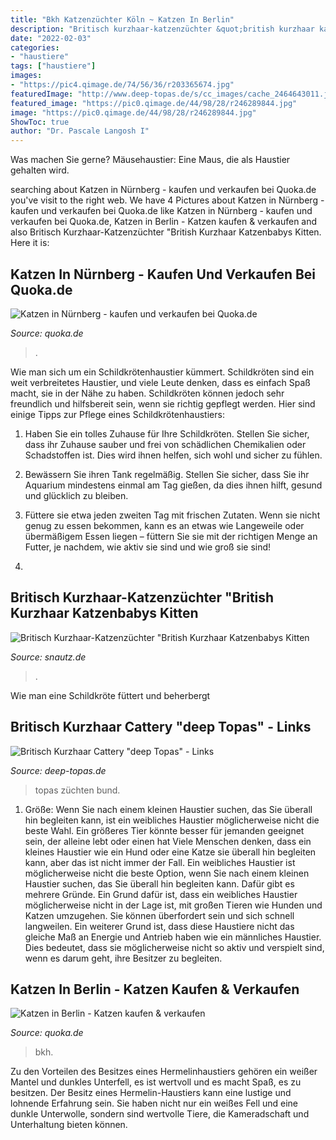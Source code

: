 ```yaml
---
title: "Bkh Katzenzüchter Köln ~ Katzen In Berlin"
description: "Britisch kurzhaar-katzenzüchter &quot;british kurzhaar katzenbabys kitten"
date: "2022-02-03"
categories:
- "haustiere"
tags: ["haustiere"]
images:
- "https://pic4.qimage.de/74/56/36/r203365674.jpg"
featuredImage: "http://www.deep-topas.de/s/cc_images/cache_2464643011.jpg?t=1457360965"
featured_image: "https://pic0.qimage.de/44/98/28/r246289844.jpg"
image: "https://pic0.qimage.de/44/98/28/r246289844.jpg"
ShowToc: true
author: "Dr. Pascale Langosh I"
---
```



Was machen Sie gerne?
Mäusehaustier: Eine Maus, die als Haustier gehalten wird.

	

		
searching about Katzen in Nürnberg - kaufen und verkaufen bei Quoka.de you've visit to the right web. We have 4 Pictures about Katzen in Nürnberg - kaufen und verkaufen bei Quoka.de like Katzen in Nürnberg - kaufen und verkaufen bei Quoka.de, Katzen in Berlin - Katzen kaufen &amp; verkaufen and also Britisch Kurzhaar-Katzenzüchter &quot;British Kurzhaar Katzenbabys Kitten. Here it is:
		
    
## Katzen In Nürnberg - Kaufen Und Verkaufen Bei Quoka.de

<img loading=lazy src="https://pic4.qimage.de/74/56/36/r203365674.jpg" onerror="this.onerror=null;this.src='https://tse1.mm.bing.net/th?id=OIP.6b9Bf_uhANqcDXbMfE-CpwAAAA&amp;pid=15.1';" alt="Katzen in Nürnberg - kaufen und verkaufen bei Quoka.de">

_Source: quoka.de_

>. 

	

Wie man sich um ein Schildkrötenhaustier kümmert.
Schildkröten sind ein weit verbreitetes Haustier, und viele Leute denken, dass es einfach Spaß macht, sie in der Nähe zu haben. Schildkröten können jedoch sehr freundlich und hilfsbereit sein, wenn sie richtig gepflegt werden. Hier sind einige Tipps zur Pflege eines Schildkrötenhaustiers:
1. Haben Sie ein tolles Zuhause für Ihre Schildkröten. Stellen Sie sicher, dass ihr Zuhause sauber und frei von schädlichen Chemikalien oder Schadstoffen ist. Dies wird ihnen helfen, sich wohl und sicher zu fühlen.

2. Bewässern Sie ihren Tank regelmäßig. Stellen Sie sicher, dass Sie ihr Aquarium mindestens einmal am Tag gießen, da dies ihnen hilft, gesund und glücklich zu bleiben.

3. Füttere sie etwa jeden zweiten Tag mit frischen Zutaten. Wenn sie nicht genug zu essen bekommen, kann es an etwas wie Langeweile oder übermäßigem Essen liegen – füttern Sie sie mit der richtigen Menge an Futter, je nachdem, wie aktiv sie sind und wie groß sie sind!

4.

    
## Britisch Kurzhaar-Katzenzüchter &quot;British Kurzhaar Katzenbabys Kitten

<img loading=lazy src="https://www.snautz.de/bilder/katzen/zuechter/1476-1-280x280.jpg" onerror="this.onerror=null;this.src='https://tse2.mm.bing.net/th?id=OIP.Tj0rgsJT5tLaRL_5FvN3QAAAAA&amp;pid=15.1';" alt="Britisch Kurzhaar-Katzenzüchter &quot;British Kurzhaar Katzenbabys Kitten">

_Source: snautz.de_

>. 

	

Wie man eine Schildkröte füttert und beherbergt

    
## Britisch Kurzhaar Cattery &quot;deep Topas&quot; - Links

<img loading=lazy src="http://www.deep-topas.de/s/cc_images/cache_2464643011.jpg?t=1457360965" onerror="this.onerror=null;this.src='https://tse4.mm.bing.net/th?id=OIP.WgJJqrKEiO6gTL_yO7XYhgHaDA&amp;pid=15.1';" alt="Britisch Kurzhaar Cattery &quot;deep Topas&quot; - Links">

_Source: deep-topas.de_

>topas züchten bund. 

	

1. Größe: Wenn Sie nach einem kleinen Haustier suchen, das Sie überall hin begleiten kann, ist ein weibliches Haustier möglicherweise nicht die beste Wahl. Ein größeres Tier könnte besser für jemanden geeignet sein, der alleine lebt oder einen hat
Viele Menschen denken, dass ein kleines Haustier wie ein Hund oder eine Katze sie überall hin begleiten kann, aber das ist nicht immer der Fall. Ein weibliches Haustier ist möglicherweise nicht die beste Option, wenn Sie nach einem kleinen Haustier suchen, das Sie überall hin begleiten kann. Dafür gibt es mehrere Gründe. Ein Grund dafür ist, dass ein weibliches Haustier möglicherweise nicht in der Lage ist, mit großen Tieren wie Hunden und Katzen umzugehen. Sie können überfordert sein und sich schnell langweilen. Ein weiterer Grund ist, dass diese Haustiere nicht das gleiche Maß an Energie und Antrieb haben wie ein männliches Haustier. Dies bedeutet, dass sie möglicherweise nicht so aktiv und verspielt sind, wenn es darum geht, ihre Besitzer zu begleiten.

    
## Katzen In Berlin - Katzen Kaufen &amp; Verkaufen

<img loading=lazy src="https://pic0.qimage.de/44/98/28/r246289844.jpg" onerror="this.onerror=null;this.src='https://tse1.mm.bing.net/th?id=OIP.e47C9QBx6wEAG46TwmzLrwAAAA&amp;pid=15.1';" alt="Katzen in Berlin - Katzen kaufen &amp; verkaufen">

_Source: quoka.de_

>bkh. 

	

Zu den Vorteilen des Besitzes eines Hermelinhaustiers gehören ein weißer Mantel und dunkles Unterfell, es ist wertvoll und es macht Spaß, es zu besitzen.
Der Besitz eines Hermelin-Haustiers kann eine lustige und lohnende Erfahrung sein. Sie haben nicht nur ein weißes Fell und eine dunkle Unterwolle, sondern sind wertvolle Tiere, die Kameradschaft und Unterhaltung bieten können.

